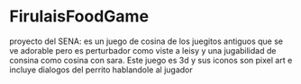 # FirulaisFoodGame
proyecto del SENA: es un juego de cosina de los juegitos antiguos que se ve adorable pero es perturbador como viste a leisy y una jugabilidad de consina como cosina con sara. Este juego es 3d y sus iconos son pixel art  e incluye dialogos del perrito hablandole al jugador
